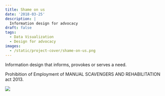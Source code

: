 ```yaml
---
title: Shame on us
date: '2018-03-25'
description: |
  Information design for advocacy
draft: false
tags:
  - Data Visualization
  - Design for advocacy
images:
  - /static/project-cover/shame-on-us.png
---
```


Information design that informs, provokes or serves a need.

Prohibition of Employment of MANUAL SCAVENGERS AND REHABILITATION act 2013.

![](/static/projects/shame-on-us/91de1ad9-d838-4c9c-aa6d-ea1405b91a04_rw_1200.png)
